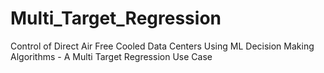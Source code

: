 # Multi_Target_Regression
Control of Direct Air Free Cooled Data Centers Using ML Decision Making Algorithms - A Multi Target Regression Use Case 
